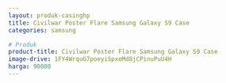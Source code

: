 ```yaml
---
layout: produk-casinghp
title: Civilwar Poster Flare Samsung Galaxy S9 Case
categories: samsung

# Produk
product-title: Civilwar Poster Flare Samsung Galaxy S9 Case
image-drive: 1FY4WrquG7poeyiSpxeMd8jCPinuPuU4H
harga: 90000
---
```


